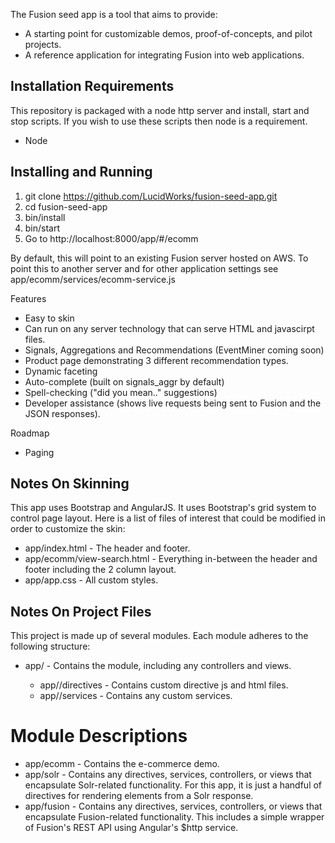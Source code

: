 
The Fusion seed app is a tool that aims to provide:
* A starting point for customizable demos, proof-of-concepts, and pilot projects.
* A reference application for integrating Fusion into web applications.

## Installation Requirements
This repository is packaged with a node http server and install, start and stop scripts. If you wish to use these scripts then node is a requirement.
* Node

## Installing and Running
1. git clone https://github.com/LucidWorks/fusion-seed-app.git
2. cd fusion-seed-app
3. bin/install
4. bin/start
5. Go to http://localhost:8000/app/#/ecomm

By default, this will point to an existing Fusion server hosted on AWS. To point this to another server and for other application settings see app/ecomm/services/ecomm-service.js

Features
* Easy to skin
* Can run on any server technology that can serve HTML and javascirpt files.
* Signals, Aggregations and Recommendations (EventMiner coming soon)
* Product page demonstrating 3 different recommendation types.
* Dynamic faceting
* Auto-complete (built on signals_aggr by default)
* Spell-checking ("did you mean.." suggestions)
* Developer assistance (shows live requests being sent to Fusion and the JSON responses).

Roadmap
* Paging

## Notes On Skinning
This app uses Bootstrap and AngularJS. It uses Bootstrap's grid system to control page layout. Here is a list of files of interest that could be modified in order to customize the skin:
* app/index.html - The header and footer.
* app/ecomm/view-search.html - Everything in-between the header and footer including the 2 column layout.
* app/app.css - All custom styles.

## Notes On Project Files
This project is made up of several modules. Each module adheres to the following structure:
* app/<module name> - Contains the module, including any controllers and views.
  * app/<module name>/directives - Contains custom directive js and html files.
  * app/<module name>/services - Contains any custom services.

# Module Descriptions
* app/ecomm - Contains the e-commerce demo.
* app/solr - Contains any directives, services, controllers, or views that encapsulate Solr-related functionality. For this app, it is just a handful of directives for rendering elements from a Solr response.
* app/fusion - Contains any directives, services, controllers, or views that encapsulate Fusion-related functionality. This includes a simple wrapper of Fusion's REST API using Angular's $http service.
